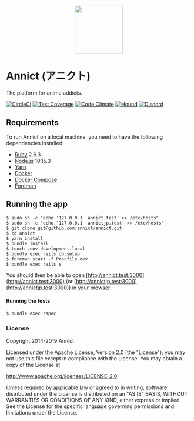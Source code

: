<p align="center"><a href="https://annict.com" target="_blank" rel="noopener"><img src="https://user-images.githubusercontent.com/56767/56467671-fdd6ea80-645c-11e9-9056-a5d3fd5739e6.png" width="130" /></a></p>

# Annict (アニクト)

The platform for anime addicts.

[![CircleCI](https://img.shields.io/circleci/project/github/annict/annict.svg)](https://circleci.com/gh/annict/annict)
[![Test Coverage](https://api.codeclimate.com/v1/badges/ba10b596888853bc3f83/test_coverage)](https://codeclimate.com/github/annict/annict/test_coverage)
[![Code Climate](https://codeclimate.com/github/annict/annict/badges/gpa.svg)](https://codeclimate.com/github/annict/annict)
[![Hound](https://camo.githubusercontent.com/23ee7a697b291798079e258bbc25434c4fac4f8b/68747470733a2f2f696d672e736869656c64732e696f2f62616467652f50726f7465637465645f62792d486f756e642d6138373364312e737667)](https://houndci.com)
[![Discord](https://camo.githubusercontent.com/b12a95e20b7ca35f918c0ab5103fe56b6f44c067/68747470733a2f2f696d672e736869656c64732e696f2f62616467652f636861742d6f6e253230646973636f72642d3732383964612e737667)](https://discord.gg/PVJRUKP)


## Requirements

To run Annict on a local machine, you need to have the following dependencies installed:

- [Ruby](https://www.ruby-lang.org) 2.6.3
- [Node.js](https://nodejs.org) 10.15.3
- [Yarn](https://yarnpkg.com)
- [Docker](https://www.docker.com)
- [Docker Compose](https://docs.docker.com/compose/)
- [Foreman](https://github.com/ddollar/foreman)


## Running the app

```
$ sudo sh -c "echo '127.0.0.1  annict.test' >> /etc/hosts"
$ sudo sh -c "echo '127.0.0.1  annictjp.test' >> /etc/hosts"
$ git clone git@github.com:annict/annict.git
$ cd annict
$ yarn install
$ bundle install
$ touch .env.development.local
$ bundle exec rails db:setup
$ foreman start -f Procfile.dev
$ bundle exec rails s
```

You should then be able to open [http://annict.test:3000](http://annict.test:3000) (or [http://annictjp.test:3000](http://annictjp.test:3000)) in your browser.


#### Running the tests

```
$ bundle exec rspec
```


### License

Copyright 2014-2019 Annict

Licensed under the Apache License, Version 2.0 (the "License");
you may not use this file except in compliance with the License.
You may obtain a copy of the License at

http://www.apache.org/licenses/LICENSE-2.0

Unless required by applicable law or agreed to in writing, software
distributed under the License is distributed on an "AS IS" BASIS,
WITHOUT WARRANTIES OR CONDITIONS OF ANY KIND, either express or implied.
See the License for the specific language governing permissions and
limitations under the License.
